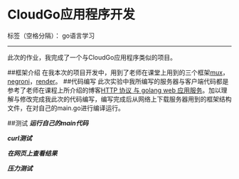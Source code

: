 ﻿# CloudGo应用程序开发
标签（空格分隔）： go语言学习

---
此次的作业，我完成了一个与CloudGo应用程序类似的项目。

##框架介绍
在我本次的项目开发中，用到了老师在课堂上用到的三个框架[mux]()，[negroni]()，[render]()。
##代码编写
此次实验中我所编写的服务器与客户端代码都是参考了老师在课程上所介绍的博客[HTTP 协议 与 golang web 应用服务](http://blog.csdn.net/pmlpml/article/details/78404838)。加以理解与修改完成我此次的代码编写，编写完成后从网络上下载服务器用到的框架结构文件，在对自己的main.go进行编译运行。

##测试
***运行自己的main代码***

***curl测试***

***在网页上查看结果***

***压力测试***



